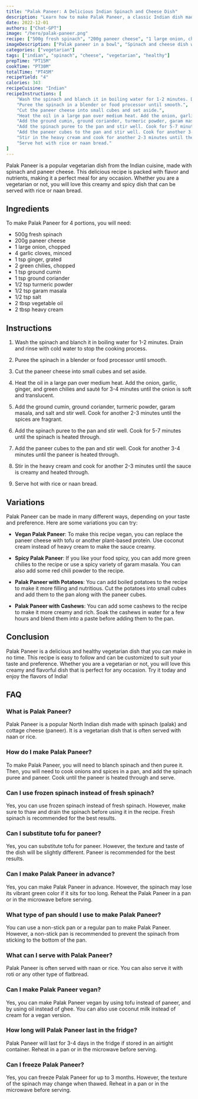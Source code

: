 ```yaml
---
title: "Palak Paneer: A Delicious Indian Spinach and Cheese Dish"
description: "Learn how to make Palak Paneer, a classic Indian dish made with spinach and paneer cheese. This vegetarian recipe is easy to make and packed with flavor!"
date: 2022-12-01
authors: ["Chat-GPT"]
image: "/hero/palak-paneer.png"
recipe: ["500g fresh spinach", "200g paneer cheese", "1 large onion, chopped", "4 garlic cloves, minced", "1 tsp ginger, grated", "2 green chilies, chopped", "1 tsp ground cumin", "1 tsp ground coriander", "1/2 tsp turmeric powder", "1/2 tsp garam masala", "1/2 tsp salt", "2 tbsp vegetable oil", "2 tbsp heavy cream"]
imageDescription: ["Palak paneer in a bowl", "Spinach and cheese dish with a creamy sauce", "Indian vegetarian dish with paneer cheese", "Healthy spinach and cheese recipe"]
categories: ["vegetarian"]
tags: ["indian", "spinach", "cheese", "vegetarian", "healthy"]
prepTime: "PT15M"
cookTime: "PT30M"
totalTime: "PT45M"
recipeYield: "4"
calories: 343
recipeCuisine: "Indian"
recipeInstructions: [
    "Wash the spinach and blanch it in boiling water for 1-2 minutes. Drain and rinse with cold water to stop the cooking process.",
    "Puree the spinach in a blender or food processor until smooth.",
    "Cut the paneer cheese into small cubes and set aside.",
    "Heat the oil in a large pan over medium heat. Add the onion, garlic, ginger, and green chilies and sauté for 3-4 minutes until the onion is soft and translucent.",
    "Add the ground cumin, ground coriander, turmeric powder, garam masala, and salt and stir well. Cook for another 2-3 minutes until the spices are fragrant.",
    "Add the spinach puree to the pan and stir well. Cook for 5-7 minutes until the spinach is heated through.",
    "Add the paneer cubes to the pan and stir well. Cook for another 3-4 minutes until the paneer is heated through.",
    "Stir in the heavy cream and cook for another 2-3 minutes until the sauce is creamy and heated through.",
    "Serve hot with rice or naan bread."
]
---
```


Palak Paneer is a popular vegetarian dish from the Indian cuisine, made with spinach and paneer cheese. This delicious recipe is packed with flavor and nutrients, making it a perfect meal for any occasion. Whether you are a vegetarian or not, you will love this creamy and spicy dish that can be served with rice or naan bread.

## Ingredients

To make Palak Paneer for 4 portions, you will need:

- 500g fresh spinach
- 200g paneer cheese
- 1 large onion, chopped
- 4 garlic cloves, minced
- 1 tsp ginger, grated
- 2 green chilies, chopped
- 1 tsp ground cumin
- 1 tsp ground coriander
- 1/2 tsp turmeric powder
- 1/2 tsp garam masala
- 1/2 tsp salt
- 2 tbsp vegetable oil
- 2 tbsp heavy cream

## Instructions

1. Wash the spinach and blanch it in boiling water for 1-2 minutes. Drain and rinse with cold water to stop the cooking process.

2. Puree the spinach in a blender or food processor until smooth.

3. Cut the paneer cheese into small cubes and set aside.

4. Heat the oil in a large pan over medium heat. Add the onion, garlic, ginger, and green chilies and sauté for 3-4 minutes until the onion is soft and translucent.

5. Add the ground cumin, ground coriander, turmeric powder, garam masala, and salt and stir well. Cook for another 2-3 minutes until the spices are fragrant.

6. Add the spinach puree to the pan and stir well. Cook for 5-7 minutes until the spinach is heated through.

7. Add the paneer cubes to the pan and stir well. Cook for another 3-4 minutes until the paneer is heated through.

8. Stir in the heavy cream and cook for another 2-3 minutes until the sauce is creamy and heated through.

9. Serve hot with rice or naan bread.

## Variations

Palak Paneer can be made in many different ways, depending on your taste and preference. Here are some variations you can try:

- **Vegan Palak Paneer**: To make this recipe vegan, you can replace the paneer cheese with tofu or another plant-based protein. Use coconut cream instead of heavy cream to make the sauce creamy.

- **Spicy Palak Paneer**: If you like your food spicy, you can add more green chilies to the recipe or use a spicy variety of garam masala. You can also add some red chili powder to the recipe.

- **Palak Paneer with Potatoes**: You can add boiled potatoes to the recipe to make it more filling and nutritious. Cut the potatoes into small cubes and add them to the pan along with the paneer cubes.

- **Palak Paneer with Cashews**: You can add some cashews to the recipe to make it more creamy and rich. Soak the cashews in water for a few hours and blend them into a paste before adding them to the pan.

## Conclusion

Palak Paneer is a delicious and healthy vegetarian dish that you can make in no time. This recipe is easy to follow and can be customized to suit your taste and preference. Whether you are a vegetarian or not, you will love this creamy and flavorful dish that is perfect for any occasion. Try it today and enjoy the flavors of India!

## FAQ

### What is Palak Paneer?

Palak Paneer is a popular North Indian dish made with spinach (palak) and cottage cheese (paneer). It is a vegetarian dish that is often served with naan or rice.

### How do I make Palak Paneer?

To make Palak Paneer, you will need to blanch spinach and then puree it. Then, you will need to cook onions and spices in a pan, and add the spinach puree and paneer. Cook until the paneer is heated through and serve.

### Can I use frozen spinach instead of fresh spinach?

Yes, you can use frozen spinach instead of fresh spinach. However, make sure to thaw and drain the spinach before using it in the recipe. Fresh spinach is recommended for the best results.

### Can I substitute tofu for paneer?

Yes, you can substitute tofu for paneer. However, the texture and taste of the dish will be slightly different. Paneer is recommended for the best results.

### Can I make Palak Paneer in advance?

Yes, you can make Palak Paneer in advance. However, the spinach may lose its vibrant green color if it sits for too long. Reheat the Palak Paneer in a pan or in the microwave before serving.

### What type of pan should I use to make Palak Paneer?

You can use a non-stick pan or a regular pan to make Palak Paneer. However, a non-stick pan is recommended to prevent the spinach from sticking to the bottom of the pan.

### What can I serve with Palak Paneer?

Palak Paneer is often served with naan or rice. You can also serve it with roti or any other type of flatbread.

### Can I make Palak Paneer vegan?

Yes, you can make Palak Paneer vegan by using tofu instead of paneer, and by using oil instead of ghee. You can also use coconut milk instead of cream for a vegan version.

### How long will Palak Paneer last in the fridge?

Palak Paneer will last for 3-4 days in the fridge if stored in an airtight container. Reheat in a pan or in the microwave before serving.

### Can I freeze Palak Paneer?

Yes, you can freeze Palak Paneer for up to 3 months. However, the texture of the spinach may change when thawed. Reheat in a pan or in the microwave before serving.